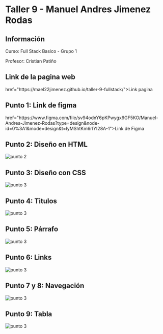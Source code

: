 <h1>Taller 9 - Manuel Andres Jimenez Rodas</h1>

<h2>Información</h2>
<p>Curso: Full Stack Basico - Grupo 1</p>
<p>Profesor: Cristian Patiño</p>
<h2>Link de la pagina web</h2>
<a> href="https://mael22jimenez.github.io/taller-9-fullstack/">Link pagina</a>

<h2>Punto 1: Link de figma</h2>
<a> href="https://www.figma.com/file/sv94odnY6pKPwygx6GF5KO/Manuel-Andres-Jimenez-Rodas?type=design&node-id=0%3A1&mode=design&t=IyMShtKm6rIYI28A-1">Link de Figma</a>

<h2>Punto 2: Diseño en HTML</h2>
<img src="./public/images/punto-2.png" alt="punto 2">

<h2>Punto 3: Diseño con CSS</h2>
<img src="./public/images/punto-3.png" alt="punto 3">

<h2>Punto 4: Titulos</h2>
<img src="./public/images/punto-4.png" alt="punto 3">

<h2>Punto 5: Párrafo</h2>
<img src="./public/images/punto-5.png" alt="punto 3">

<h2>Punto 6: Links</h2>
<img src="./public/images/punto-6.png" alt="punto 3">

<h2>Punto 7 y 8: Navegación</h2>
<img src="./public/images/punto-7-8.png" alt="punto 3">

<h2>Punto 9: Tabla</h2>
<img src="./public/images/punto-9.png" alt="punto 3">
